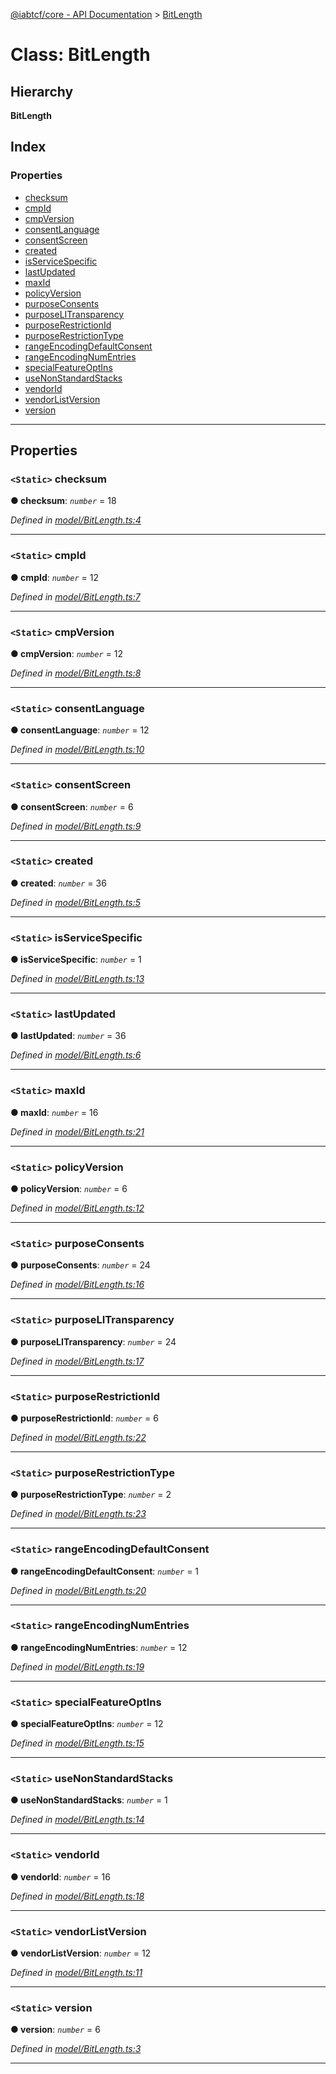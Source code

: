 [@iabtcf/core - API Documentation](../README.md) > [BitLength](../classes/bitlength.md)

# Class: BitLength

## Hierarchy

**BitLength**

## Index

### Properties

* [checksum](bitlength.md#checksum)
* [cmpId](bitlength.md#cmpid)
* [cmpVersion](bitlength.md#cmpversion)
* [consentLanguage](bitlength.md#consentlanguage)
* [consentScreen](bitlength.md#consentscreen)
* [created](bitlength.md#created)
* [isServiceSpecific](bitlength.md#isservicespecific)
* [lastUpdated](bitlength.md#lastupdated)
* [maxId](bitlength.md#maxid)
* [policyVersion](bitlength.md#policyversion)
* [purposeConsents](bitlength.md#purposeconsents)
* [purposeLITransparency](bitlength.md#purposelitransparency)
* [purposeRestrictionId](bitlength.md#purposerestrictionid)
* [purposeRestrictionType](bitlength.md#purposerestrictiontype)
* [rangeEncodingDefaultConsent](bitlength.md#rangeencodingdefaultconsent)
* [rangeEncodingNumEntries](bitlength.md#rangeencodingnumentries)
* [specialFeatureOptIns](bitlength.md#specialfeatureoptins)
* [useNonStandardStacks](bitlength.md#usenonstandardstacks)
* [vendorId](bitlength.md#vendorid)
* [vendorListVersion](bitlength.md#vendorlistversion)
* [version](bitlength.md#version)

---

## Properties

<a id="checksum"></a>

### `<Static>` checksum

**● checksum**: *`number`* = 18

*Defined in [model/BitLength.ts:4](https://github.com/chrispaterson/iabtcf-es/blob/a3a6d97/modules/core/src/model/BitLength.ts#L4)*

___
<a id="cmpid"></a>

### `<Static>` cmpId

**● cmpId**: *`number`* = 12

*Defined in [model/BitLength.ts:7](https://github.com/chrispaterson/iabtcf-es/blob/a3a6d97/modules/core/src/model/BitLength.ts#L7)*

___
<a id="cmpversion"></a>

### `<Static>` cmpVersion

**● cmpVersion**: *`number`* = 12

*Defined in [model/BitLength.ts:8](https://github.com/chrispaterson/iabtcf-es/blob/a3a6d97/modules/core/src/model/BitLength.ts#L8)*

___
<a id="consentlanguage"></a>

### `<Static>` consentLanguage

**● consentLanguage**: *`number`* = 12

*Defined in [model/BitLength.ts:10](https://github.com/chrispaterson/iabtcf-es/blob/a3a6d97/modules/core/src/model/BitLength.ts#L10)*

___
<a id="consentscreen"></a>

### `<Static>` consentScreen

**● consentScreen**: *`number`* = 6

*Defined in [model/BitLength.ts:9](https://github.com/chrispaterson/iabtcf-es/blob/a3a6d97/modules/core/src/model/BitLength.ts#L9)*

___
<a id="created"></a>

### `<Static>` created

**● created**: *`number`* = 36

*Defined in [model/BitLength.ts:5](https://github.com/chrispaterson/iabtcf-es/blob/a3a6d97/modules/core/src/model/BitLength.ts#L5)*

___
<a id="isservicespecific"></a>

### `<Static>` isServiceSpecific

**● isServiceSpecific**: *`number`* = 1

*Defined in [model/BitLength.ts:13](https://github.com/chrispaterson/iabtcf-es/blob/a3a6d97/modules/core/src/model/BitLength.ts#L13)*

___
<a id="lastupdated"></a>

### `<Static>` lastUpdated

**● lastUpdated**: *`number`* = 36

*Defined in [model/BitLength.ts:6](https://github.com/chrispaterson/iabtcf-es/blob/a3a6d97/modules/core/src/model/BitLength.ts#L6)*

___
<a id="maxid"></a>

### `<Static>` maxId

**● maxId**: *`number`* = 16

*Defined in [model/BitLength.ts:21](https://github.com/chrispaterson/iabtcf-es/blob/a3a6d97/modules/core/src/model/BitLength.ts#L21)*

___
<a id="policyversion"></a>

### `<Static>` policyVersion

**● policyVersion**: *`number`* = 6

*Defined in [model/BitLength.ts:12](https://github.com/chrispaterson/iabtcf-es/blob/a3a6d97/modules/core/src/model/BitLength.ts#L12)*

___
<a id="purposeconsents"></a>

### `<Static>` purposeConsents

**● purposeConsents**: *`number`* = 24

*Defined in [model/BitLength.ts:16](https://github.com/chrispaterson/iabtcf-es/blob/a3a6d97/modules/core/src/model/BitLength.ts#L16)*

___
<a id="purposelitransparency"></a>

### `<Static>` purposeLITransparency

**● purposeLITransparency**: *`number`* = 24

*Defined in [model/BitLength.ts:17](https://github.com/chrispaterson/iabtcf-es/blob/a3a6d97/modules/core/src/model/BitLength.ts#L17)*

___
<a id="purposerestrictionid"></a>

### `<Static>` purposeRestrictionId

**● purposeRestrictionId**: *`number`* = 6

*Defined in [model/BitLength.ts:22](https://github.com/chrispaterson/iabtcf-es/blob/a3a6d97/modules/core/src/model/BitLength.ts#L22)*

___
<a id="purposerestrictiontype"></a>

### `<Static>` purposeRestrictionType

**● purposeRestrictionType**: *`number`* = 2

*Defined in [model/BitLength.ts:23](https://github.com/chrispaterson/iabtcf-es/blob/a3a6d97/modules/core/src/model/BitLength.ts#L23)*

___
<a id="rangeencodingdefaultconsent"></a>

### `<Static>` rangeEncodingDefaultConsent

**● rangeEncodingDefaultConsent**: *`number`* = 1

*Defined in [model/BitLength.ts:20](https://github.com/chrispaterson/iabtcf-es/blob/a3a6d97/modules/core/src/model/BitLength.ts#L20)*

___
<a id="rangeencodingnumentries"></a>

### `<Static>` rangeEncodingNumEntries

**● rangeEncodingNumEntries**: *`number`* = 12

*Defined in [model/BitLength.ts:19](https://github.com/chrispaterson/iabtcf-es/blob/a3a6d97/modules/core/src/model/BitLength.ts#L19)*

___
<a id="specialfeatureoptins"></a>

### `<Static>` specialFeatureOptIns

**● specialFeatureOptIns**: *`number`* = 12

*Defined in [model/BitLength.ts:15](https://github.com/chrispaterson/iabtcf-es/blob/a3a6d97/modules/core/src/model/BitLength.ts#L15)*

___
<a id="usenonstandardstacks"></a>

### `<Static>` useNonStandardStacks

**● useNonStandardStacks**: *`number`* = 1

*Defined in [model/BitLength.ts:14](https://github.com/chrispaterson/iabtcf-es/blob/a3a6d97/modules/core/src/model/BitLength.ts#L14)*

___
<a id="vendorid"></a>

### `<Static>` vendorId

**● vendorId**: *`number`* = 16

*Defined in [model/BitLength.ts:18](https://github.com/chrispaterson/iabtcf-es/blob/a3a6d97/modules/core/src/model/BitLength.ts#L18)*

___
<a id="vendorlistversion"></a>

### `<Static>` vendorListVersion

**● vendorListVersion**: *`number`* = 12

*Defined in [model/BitLength.ts:11](https://github.com/chrispaterson/iabtcf-es/blob/a3a6d97/modules/core/src/model/BitLength.ts#L11)*

___
<a id="version"></a>

### `<Static>` version

**● version**: *`number`* = 6

*Defined in [model/BitLength.ts:3](https://github.com/chrispaterson/iabtcf-es/blob/a3a6d97/modules/core/src/model/BitLength.ts#L3)*

___

